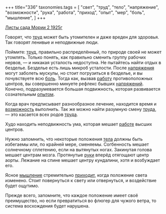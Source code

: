+++
title="336"
taxonomies.tags = [
 "свет",
 "труд",
 "тело",
 "напряжение",
 "возможности",
 "рука",
 "работа",
 "приход",
 "опыт",
 "мер",
 "боль",
 "мышление",
]
+++

[Листы сада Мории 2 1925г](/agni/1925)

Говорят, что [труд](/tags/труд) может быть утомителен и даже вреден для здоровья. Так говорят ленивые и неподвижные люди.   

Поймите: [труд](/tags/труд), правильно распределённый, по природе своей не может утомлять. Только понять, как правильно сменить группу рабочих нервов, — и никакая усталость недоступна. Не пытайтесь найти отдых в безделье. Безделье есть лишь микроб усталости. После [напряжения](/tags/напряжение) могут заболеть мускулы, но стоит погрузиться в безделье, и вы почувствуете всю [боль](/tags/боль). Тогда как, вызвав [работу](/tags/работа) противоположных центров, вы совершенно минуете рефлекс бывших [напряжений](/tags/напряжение). Конечно, подразумевается большая подвижность, которая развивается сознательным [опытом](/tags/опыт).   

Когда врач предписывает разнообразное лечение, находится время и [возможность](/tags/возможности) выполнить. Так же можно найти разумную смену [труда](/tags/труд), — это касается всех родов [труда](/tags/труд).   

Худо находить неподвижность ума, которая мешает [работе](/tags/работа) высших центров.   

Нужно запомнить, что некоторые положения [тела](/tags/тело) должны быть избегаемы или, по крайней мере, сменяемы. Согбенность мешает солнечному сплетению, если на вытянутых ногах. Закинутая голова мешает центрам мозга. Протянутые [руки](/tags/рука) вперёд отягощают центр аорты. Лежание на спине мешает центру кундалини, хотя и возбуждает его.   

Ясное [мышление](/tags/мышление) стремительно [приходит](/tags/приход), когда положение света изменено. Стоит повернуться к свету или отвернуться, и воздействие будет ощутимо.   

Прежде всего, запомните, что каждое положение имеет своё преимущество, но если превратиться во флюгер для чужого ветра, то система восхождения будет нарушена.   

